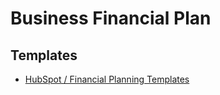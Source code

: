 # Business Financial Plan

## Templates

- [HubSpot / Financial Planning Templates](https://offers.hubspot.com/financial-planning-templates)

<!--
https://create.microsoft.com/en-us/search?query=Financial%20Plan

https://offers.hubspot.com/marketing-budget-templates
-->
